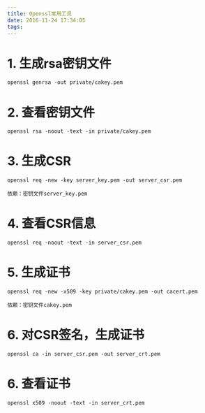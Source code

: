 ```yaml
---
title: Openssl常用工具
date: 2016-11-24 17:34:05
tags:
---
```


# 1. 生成rsa密钥文件
```
openssl genrsa -out private/cakey.pem
```

# 2. 查看密钥文件
```
openssl rsa -noout -text -in private/cakey.pem

```

# 3. 生成CSR
```
openssl req -new -key server_key.pem -out server_csr.pem
```

    依赖：密钥文件server_key.pem

# 4. 查看CSR信息
```
openssl req -noout -text -in server_csr.pem 

```

# 5. 生成证书
```
openssl req -new -x509 -key private/cakey.pem -out cacert.pem
```

    依赖：密钥文件cakey.pem

# 6. 对CSR签名，生成证书
```
openssl ca -in server_csr.pem -out server_crt.pem
```

# 6. 查看证书
```
openssl x509 -noout -text -in server_crt.pem
```

